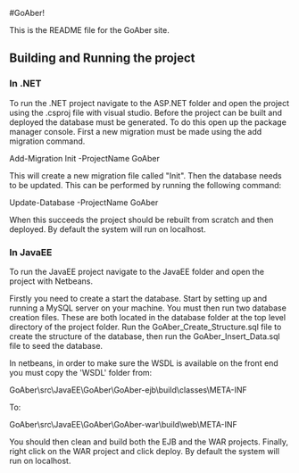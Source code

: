 #GoAber!

This is the README file for the GoAber site.

## Building and Running the project

### In .NET
To run the .NET project navigate to the ASP.NET folder and open the project using the .csproj file with visual studio. Before the project can be built and deployed the database must be generated. To do this open up the package manager console. First a new migration must be made using the add migration command.

Add-Migration Init -ProjectName GoAber

This will create a new migration file called "Init". Then the database needs to be updated. This can be performed by running the following command:

Update-Database -ProjectName GoAber

When this succeeds the project should be rebuilt from scratch and then deployed. By default the system will run on localhost.

### In JavaEE
To run the JavaEE project navigate to the JavaEE folder and open the project with Netbeans.

Firstly you need to create a start the database. Start by setting up and running a MySQL server on your machine. You must then run two database creation files. These are both located in the database folder at the top level directory of the project folder. Run the GoAber_Create_Structure.sql file to create the structure of the database, then run the GoAber_Insert_Data.sql file to seed the database.

In netbeans, in order to make sure the WSDL is available on the front end you must copy the 'WSDL' folder from:

GoAber\src\JavaEE\GoAber\GoAber-ejb\build\classes\META-INF

To:

GoAber\src\JavaEE\GoAber\GoAber-war\build\web\META-INF

You should then clean and build both the EJB and the WAR projects. Finally, right click on the WAR project and click deploy. By default the system will run on localhost.
